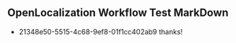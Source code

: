 ## OpenLocalization Workflow Test MarkDown
* 21348e50-5515-4c68-9ef8-01f1cc402ab9 thanks!

<!--HONumber=Aug16_HO3-->


